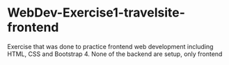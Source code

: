 # WebDev-Exercise1-travelsite-frontend
Exercise that was done to practice frontend web development including HTML, CSS and Bootstrap 4.
None of the backend are setup, only frontend

